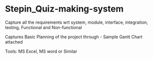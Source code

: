 # Stepin_Quiz-making-system
Capture all the requirements wrt system, module, interface, integration, testing, Functional and Non-functional

Captures Basic Planning of the project through - Sample Gantt Chart attached

Tools: MS Excel, MS word or Similar